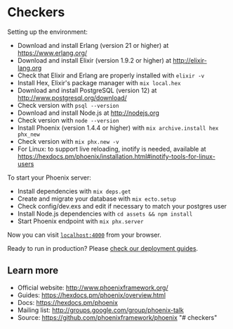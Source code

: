 # Checkers

Setting up the environment:
  * Download and install Erlang (version 21 or higher) at https://www.erlang.org/
  * Download and install Elixir (version 1.9.2 or higher) at http://elixir-lang.org
  * Check that Elixir and Erlang are properly installed with `elixir -v`
  * Install Hex, Elixir's package manager with `mix local.hex`
  * Download and install PostgreSQL (version 12) at http://www.postgresql.org/download/
  * Check version with `psql --version`
  * Download and install Node.js at http://nodejs.org
  * Check version with `node --version`
  * Install Phoenix (version 1.4.4 or higher) with `mix archive.install hex phx_new`
  * Check version with `mix phx.new -v`
  * For Linux: to support live reloading, inotify is needed, available at https://hexdocs.pm/phoenix/installation.html#inotify-tools-for-linux-users

To start your Phoenix server:

  * Install dependencies with `mix deps.get`
  * Create and migrate your database with `mix ecto.setup`
  * Check config/dev.exs and edit if necessary to match your postgres user
  * Install Node.js dependencies with `cd assets && npm install`
  * Start Phoenix endpoint with `mix phx.server`

Now you can visit [`localhost:4000`](http://localhost:4000) from your browser.

Ready to run in production? Please [check our deployment guides](https://hexdocs.pm/phoenix/deployment.html).

## Learn more

  * Official website: http://www.phoenixframework.org/
  * Guides: https://hexdocs.pm/phoenix/overview.html
  * Docs: https://hexdocs.pm/phoenix
  * Mailing list: http://groups.google.com/group/phoenix-talk
  * Source: https://github.com/phoenixframework/phoenix
"# checkers" 
